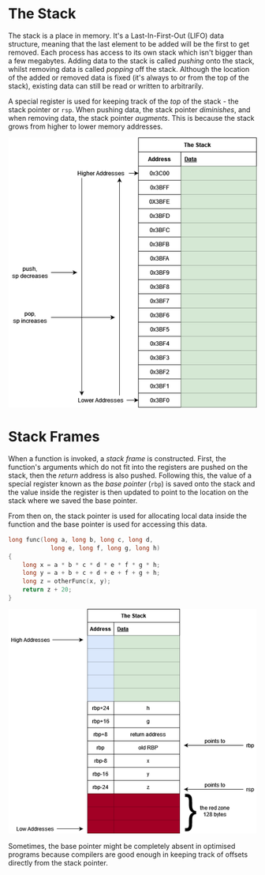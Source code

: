 # The Stack

The stack is a place in memory. It's a Last-In-First-Out (LIFO) data structure, meaning that the last element to be added will be the first to get removed. Each process has access to its own stack which isn't bigger than a few megabytes. Adding data to the stack is called *pushing* onto the stack, whilst removing data is called *popping* off the stack. Although the location of the added or removed data is fixed (it's always to or from the top of the stack), existing data can still be read or written to arbitrarily.

A special register is used for keeping track of the *top* of the stack - the stack pointer or `rsp`. When pushing data, the stack pointer *diminishes*, and when removing data, the stack pointer *augments*. This is because the stack grows from higher to lower memory addresses.

![](res/Images/TheStack.png)

# Stack Frames

When a function is invoked, a *stack frame* is constructed. First, the function's arguments which do not fit into the registers are pushed on the stack, then the *return* address is also pushed. Following this, the value of a special register known as the *base pointer* (`rbp`) is saved onto the stack and the value inside the register is then updated to point to the location on the stack where we saved the base pointer.

From then on, the stack pointer is used for allocating local data inside the function and the base pointer is used for accessing this data.

```cpp
long func(long a, long b, long c, long d,
            long e, long f, long g, long h)
{
    long x = a * b * c * d * e * f * g * h;
    long y = a + b + c + d + e + f + g + h;
    long z = otherFunc(x, y);
    return z + 20;
}
```

![](res/Images/stackframe.png)

Sometimes, the base pointer might be completely absent in optimised programs because compilers are good enough in keeping track of offsets directly from the stack pointer.
